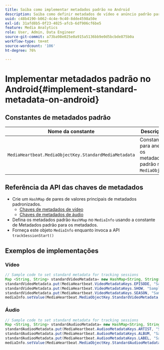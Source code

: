 ```yaml
---
title: Saiba como implementar metadados padrão no Android
description: Saiba como definir metadados de vídeo e anúncio padrão para serem enviados com chamadas de rastreamento no Android.
uuid: c48b4190-b062-4c4e-9c40-8dde4598a50e
exl-id: 31afd8b5-0f23-4025-afcb-6df906cf6be5
feature: Media Analytics
role: User, Admin, Data Engineer
source-git-commit: a73ba98e025e0a915a5136bb9e0d5bcbde875b0a
workflow-type: tm+mt
source-wordcount: '106'
ht-degree: 76%

---
```


# Implementar metadados padrão no Android{#implement-standard-metadata-on-android}

## Constantes de metadados padrão

| Nome da constante | Descrição   |
|---|---|
| `MediaHeartbeat.MediaObjectKey.StandardMediaMetadata` | Constante para anexar os metadados padrão no `MediaObject`. |

## Referência da API das chaves de metadados

* Crie um `HashMap` de pares de valores principais de metadados padronizados.
   * [Chaves de metadados de vídeo](https://adobe-marketing-cloud.github.io/media-sdks/reference/android/com/adobe/primetime/va/simple/MediaHeartbeat.VideoMetadataKeys.html)
   * [Chaves de metadados de áudio](https://adobe-marketing-cloud.github.io/media-sdks/reference/android/com/adobe/primetime/va/simple/MediaHeartbeat.AudioMetadataKeys.html)
* Defina os metadados padrão `HashMap` no `MediaInfo` usando a constante de Metadados padrão para os metadados.
* Forneça este objeto `MediaInfo` enquanto invoca a API `trackSessionStart()`

## Exemplos de implementações

### Vídeo

```java
// Sample code to set standard metadata for tracking sessions 
Map <String, String> standardVideoMetadata= new HashMap<String, String>(); 
standardVideoMetadata.put(MediaHeartbeat.VideoMetadataKeys.EPISODE, "Sample Episode"); 
standardVideoMetadata.put(MediaHeartbeat.VideoMetadataKeys.SHOW, "Sample Show"); 
standardVideoMetadata.put(MediaHeartbeat.VideoMetadataKeys.SEASON, "Sample Season"); 
mediaInfo.setValue(MediaHeartbeat.MediaObjectKey.StandardVideoMetadata, standardVideoMetadata);
```

### Áudio

```java
// Sample code to set standard metadata for tracking sessions 
Map <String, String> standardAudiooMetadata= new HashMap<String, String>(); 
standardAudiooMetadata.put(MediaHeartbeat.AudiooMetadataKeys.ARTIST, "Sample Artist"); 
standardAudiooMetadata.put(MediaHeartbeat.AudiooMetadataKeys.ALBUM, "Sample Album"); 
standardAudiooMetadata.put(MediaHeartbeat.AudiooMetadataKeys.LABEL, "Sample Label"); 
mediaInfo.setValue(MediaHeartbeat.MediaObjectKey.StandardAudiooMetadata, standardAudiooMetadata);
```
